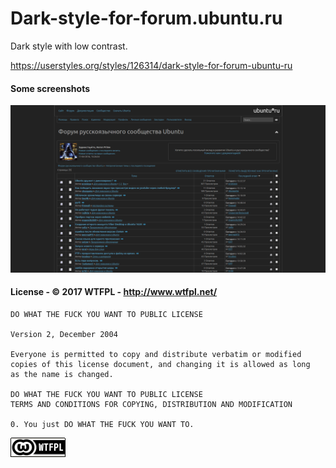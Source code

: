 # Dark-style-for-forum.ubuntu.ru
Dark style with low contrast.

https://userstyles.org/styles/126314/dark-style-for-forum-ubuntu-ru

#### Some screenshots
![](/screenshots/1.png?raw=true)

#### License -  © 2017 WTFPL - http://www.wtfpl.net/
 

```
DO WHAT THE FUCK YOU WANT TO PUBLIC LICENSE 

Version 2, December 2004

Everyone is permitted to copy and distribute verbatim or modified
copies of this license document, and changing it is allowed as long
as the name is changed.

DO WHAT THE FUCK YOU WANT TO PUBLIC LICENSE
TERMS AND CONDITIONS FOR COPYING, DISTRIBUTION AND MODIFICATION

0. You just DO WHAT THE FUCK YOU WANT TO.

```
[![WTFPL](/screenshots/wtfpl-badge-1.png?raw=true)](http://www.wtfpl.net "WTFPL")
